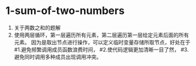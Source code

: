 # 1-sum-of-two-numbers
1. 关于两数之和的题解
2. 使用两层循环，第一层遍历所有元素，第二层遍历第一层给定元素后面的所有元素。
因为是取出节点进行操作，可以定义临时变量存储所取节点，好处在于 #1.避免频繁调用成员函数浪费时间， #2.使代码逻辑更加清晰一目了然， #3.避免同时调用多种成员出现调用冲突。
